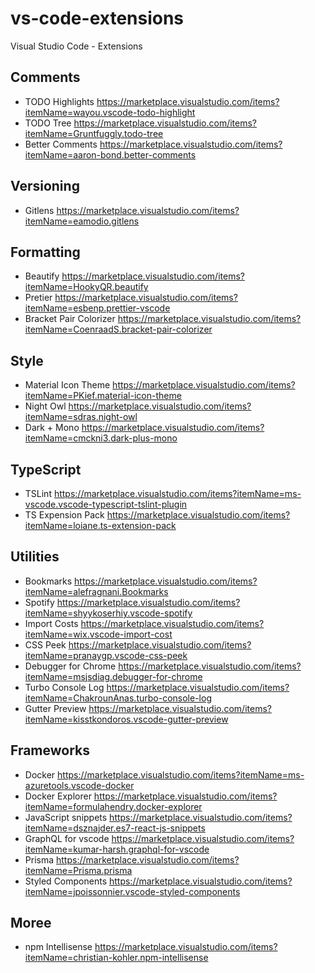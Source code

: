 # vs-code-extensions
Visual Studio Code - Extensions

## Comments

- TODO Highlights https://marketplace.visualstudio.com/items?itemName=wayou.vscode-todo-highlight
- TODO Tree https://marketplace.visualstudio.com/items?itemName=Gruntfuggly.todo-tree
- Better Comments https://marketplace.visualstudio.com/items?itemName=aaron-bond.better-comments

## Versioning

- Gitlens https://marketplace.visualstudio.com/items?itemName=eamodio.gitlens

## Formatting

- Beautify https://marketplace.visualstudio.com/items?itemName=HookyQR.beautify
- Pretier https://marketplace.visualstudio.com/items?itemName=esbenp.prettier-vscode
- Bracket Pair Colorizer https://marketplace.visualstudio.com/items?itemName=CoenraadS.bracket-pair-colorizer

## Style

- Material Icon Theme https://marketplace.visualstudio.com/items?itemName=PKief.material-icon-theme
- Night Owl https://marketplace.visualstudio.com/items?itemName=sdras.night-owl
- Dark + Mono https://marketplace.visualstudio.com/items?itemName=cmckni3.dark-plus-mono

## TypeScript

- TSLint https://marketplace.visualstudio.com/items?itemName=ms-vscode.vscode-typescript-tslint-plugin
- TS Expension Pack https://marketplace.visualstudio.com/items?itemName=loiane.ts-extension-pack

## Utilities

- Bookmarks https://marketplace.visualstudio.com/items?itemName=alefragnani.Bookmarks
- Spotify https://marketplace.visualstudio.com/items?itemName=shyykoserhiy.vscode-spotify
- Import Costs https://marketplace.visualstudio.com/items?itemName=wix.vscode-import-cost
- CSS Peek https://marketplace.visualstudio.com/items?itemName=pranaygp.vscode-css-peek
- Debugger for Chrome https://marketplace.visualstudio.com/items?itemName=msjsdiag.debugger-for-chrome
- Turbo Console Log https://marketplace.visualstudio.com/items?itemName=ChakrounAnas.turbo-console-log
- Gutter Preview https://marketplace.visualstudio.com/items?itemName=kisstkondoros.vscode-gutter-preview

## Frameworks

- Docker https://marketplace.visualstudio.com/items?itemName=ms-azuretools.vscode-docker
- Docker Explorer https://marketplace.visualstudio.com/items?itemName=formulahendry.docker-explorer
- JavaScript snippets https://marketplace.visualstudio.com/items?itemName=dsznajder.es7-react-js-snippets
- GraphQL for vscode https://marketplace.visualstudio.com/items?itemName=kumar-harsh.graphql-for-vscode
- Prisma https://marketplace.visualstudio.com/items?itemName=Prisma.prisma
- Styled Components https://marketplace.visualstudio.com/items?itemName=jpoissonnier.vscode-styled-components

## Moree

- npm Intellisense https://marketplace.visualstudio.com/items?itemName=christian-kohler.npm-intellisense
